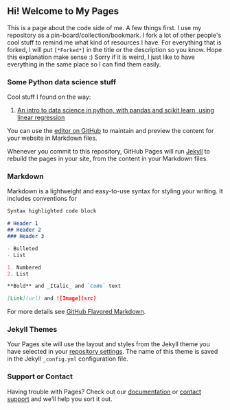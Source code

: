 ## Hi! Welcome to My Pages

This is a page about the code side of me. 
A few things first. I use my repository as a pin-board/collection/bookmark. I fork a lot of other people's cool stuff to remind me what kind of resources I have. For everything that is forked, I will put `[*Forked*]` in the title or the description so you know. Hope this explanation make sense :) Sorry if it is weird, I just like to have everything in the same place so I can find them easily. 

### Some Python data science stuff 



Cool stuff I found on the way:
1. [An intro to data science in python, with pandas and scikit learn, using linear regression](https://becominghuman.ai/linear-regression-in-python-with-pandas-scikit-learn-72574a2ec1a5)










You can use the [editor on GitHub](https://github.com/INPUTrrr0/RebeccaWang.github.io/edit/master/index.md) to maintain and preview the content for your website in Markdown files.

Whenever you commit to this repository, GitHub Pages will run [Jekyll](https://jekyllrb.com/) to rebuild the pages in your site, from the content in your Markdown files.

### Markdown

Markdown is a lightweight and easy-to-use syntax for styling your writing. It includes conventions for

```markdown
Syntax highlighted code block

# Header 1
## Header 2
### Header 3

- Bulleted
- List

1. Numbered
2. List

**Bold** and _Italic_ and `Code` text

[Link](url) and ![Image](src)
```

For more details see [GitHub Flavored Markdown](https://guides.github.com/features/mastering-markdown/).

### Jekyll Themes

Your Pages site will use the layout and styles from the Jekyll theme you have selected in your [repository settings](https://github.com/INPUTrrr0/RebeccaWang.github.io/settings). The name of this theme is saved in the Jekyll `_config.yml` configuration file.

### Support or Contact

Having trouble with Pages? Check out our [documentation](https://help.github.com/categories/github-pages-basics/) or [contact support](https://github.com/contact) and we’ll help you sort it out.
